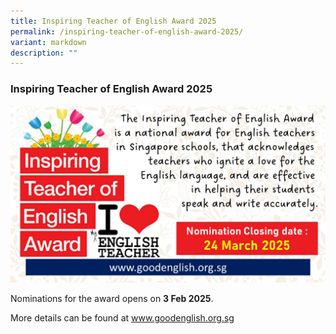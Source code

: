 ```yaml
---
title: Inspiring Teacher of English Award 2025
permalink: /inspiring-teacher-of-english-award-2025/
variant: markdown
description: ""
---
```

### **Inspiring Teacher of English Award 2025**

![](/images/Announcement/ITTA_2025.jpg)


Nominations for the award opens on **3 Feb 2025**. 

More details can be found at <a href="https://www.languagecouncils.sg/goodenglish/" target="_blank">www.goodenglish.org.sg</a>